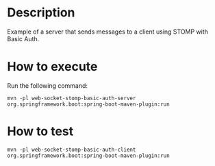 # Description

Example of a server that sends messages to a client using STOMP with Basic Auth.

# How to execute

Run the following command:

```shell
mvn -pl web-socket-stomp-basic-auth-server org.springframework.boot:spring-boot-maven-plugin:run
```

# How to test

```shell
mvn -pl web-socket-stomp-basic-auth-client org.springframework.boot:spring-boot-maven-plugin:run
```